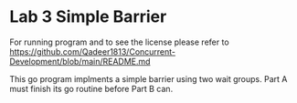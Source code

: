 # Lab 3 Simple Barrier

For running program and to see the license please refer to https://github.com/Qadeer1813/Concurrent-Development/blob/main/README.md 

This go program implments a simple barrier using two wait groups. Part A must finish its go routine before Part B can.  
